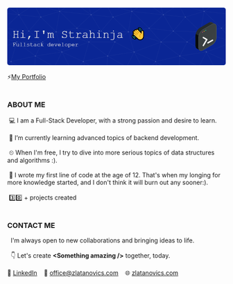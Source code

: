 ![Header](./github-header-image.png)

⚡[My Portfolio](https://www.zlatanovics.com)
<br/><br/>
### ABOUT ME
  &nbsp;💻 I am a Full-Stack Developer, with a strong passion and desire to learn. <br/><br/>
  &nbsp;🌱 I’m currently learning advanced topics of backend development. <br/><br/>
  &nbsp;⏲ When I'm free, I try to dive into more serious topics of data structures and algorithms :). <br/><br/>
  &nbsp;🎯 I wrote my first line of code at the age of 12. That's when my longing for more knowledge started, and I don't think it will burn out any sooner:). </br><br/>
  &nbsp;3️⃣0️⃣ + projects created
<br/><br/>
### CONTACT ME
  &nbsp;&nbsp;I'm always open to new collaborations and  bringing ideas to life.<br/><br/> 
  &nbsp;  👇 Let's create **<Something amazing /\>** together, today. <br/><br/>
  🔗 [LinkedIn](https://www.linkedin.com/in/strahinja-zlatanovic-91150729b/) &nbsp;&nbsp;
  📧 office@zlatanovics.com &nbsp;&nbsp;
  🌐 [zlatanovics.com](https://www.zlatanovics.com)
